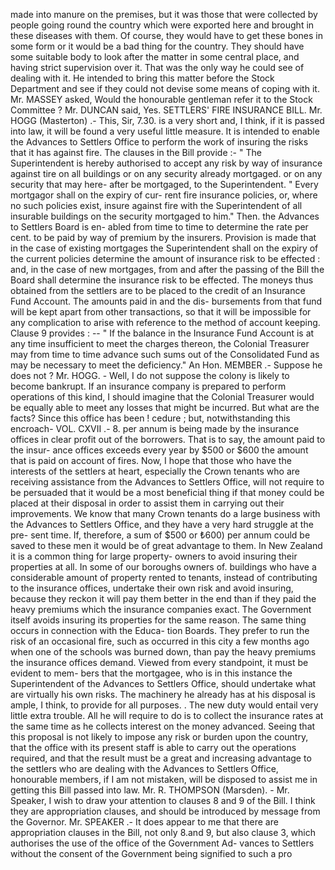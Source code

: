 made into manure on the premises, but it was those that were collected by people going round the country which were exported here and brought in these diseases with them. Of course, they would have to get these bones in some form or it would be a bad thing for the country. They should have some suitable body to look after the matter in some central place, and having strict supervision over it. That was the only way he could see of dealing with it. He intended to bring this matter before the Stock Department and see if they could not devise some means of coping with it. Mr. MASSEY asked, Would the honourable gentleman refer it to the Stock Committee ? Mr. DUNCAN said, Yes. SETTLERS' FIRE INSURANCE BILL. Mr. HOGG (Masterton) .- This, Sir, 7.30. is a very short and, I think, if it is passed into law, it will be found a very useful little measure. It is intended to enable the Advances to Settlers Office to perform the work of insuring the risks that it has against fire. The clauses in the Bill provide :- " The Superintendent is hereby authorised to accept any risk by way of insurance against tire on all buildings or on any security already mortgaged. or on any security that may here- after be mortgaged, to the Superintendent. " Every mortgagor shall on the expiry of cur- rent fire insurance policies, or, where no such policies exist, insure against fire with the Superintendent of all insurable buildings on the security mortgaged to him." Then. the Advances to Settlers Board is en- abled from time to time to determine the rate per cent. to be paid by way of premium by the insurers. Provision is made that in the case of existing mortgages the Superintendent shall on the expiry of the current policies determine the amount of insurance risk to be effected : and, in the case of new mortgages, from and after the passing of the Bill the Board shall determine the insurance risk to be effected. The moneys thus obtained from the settlers are to be placed to the credit of an Insurance Fund Account. The amounts paid in and the dis- bursements from that fund will be kept apart from other transactions, so that it will be impossible for any complication to arise with reference to the method of account keeping. Clause 9 provides : -- " If the balance in the Insurance Fund Account is at any time insufficient to meet the charges thereon, the Colonial Treasurer may from time to time advance such sums out of the Consolidated Fund as may be necessary to meet the deficiency." An Hon. MEMBER .- Suppose he does not ? Mr. HOGG. - Well, I do not suppose the colony is likely to become bankrupt. If an insurance company is prepared to perform operations of this kind, I should imagine that the Colonial Treasurer would be equally able to meet any losses that might be incurred. But what are the facts? Since this office has been ! cedure ; but, notwithstanding this encroach- VOL. CXVII .- 8. per annum is being made by the insurance offices in clear profit out of the borrowers. That is to say, the amount paid to the insur- ance offices exceeds every year by $500 or $600 the amount that is paid on account of fires. Now, I hope that those who have the interests of the settlers at heart, especially the Crown tenants who are receiving assistance from the Advances to Settlers Office, will not require to be persuaded that it would be a most beneficial thing if that money could be placed at their disposal in order to assist them in carrying out their improvements. We know that many Crown tenants do a large business with the Advances to Settlers Office, and they have a very hard struggle at the pre- sent time. If, therefore, a sum of $500 or ₺600) per annum could be saved to these men it would be of great advantage to them. In New Zealand it is a common thing for large property- owners to avoid insuring their properties at all. In some of our boroughs owners of. buildings who have a considerable amount of property rented to tenants, instead of contributing to the insurance offices, undertake their own risk and avoid insuring, because they reckon it will pay them better in the end than if they paid the heavy premiums which the insurance companies exact. The Government itself avoids insuring its properties for the same reason. The same thing occurs in connection with the Educa- tion Boards. They prefer to run the risk of an occasional fire, such as occurred in this city a few months ago when one of the schools was burned down, than pay the heavy premiums the insurance offices demand. Viewed from every standpoint, it must be evident to mem- bers that the mortgagee, who is in this instance the Superintendent of the Advances to Settlers Office, should undertake what are virtually his own risks. The machinery he already has at his disposal is ample, I think, to provide for all purposes. . The new duty would entail very little extra trouble. All he will require to do is to collect the insurance rates at the same time as he collects interest on the money advanced. Seeing that this proposal is not likely to impose any risk or burden upon the country, that the office with its present staff is able to carry out the operations required, and that the result must be a great and increasing advantage to the settlers who are dealing with the Advances to Settlers Office, honourable members, if I am not mistaken, will be disposed to assist me in getting this Bill passed into law. Mr. R. THOMPSON (Marsden). - Mr. Speaker, I wish to draw your attention to clauses 8 and 9 of the Bill. I think they are appropriation clauses, and should be introduced by message from the Governor. Mr. SPEAKER .- It does appear to me that there are appropriation clauses in the Bill, not only 8.and 9, but also clause 3, which authorises the use of the office of the Government Ad- vances to Settlers without the consent of the Government being signified to such a pro 